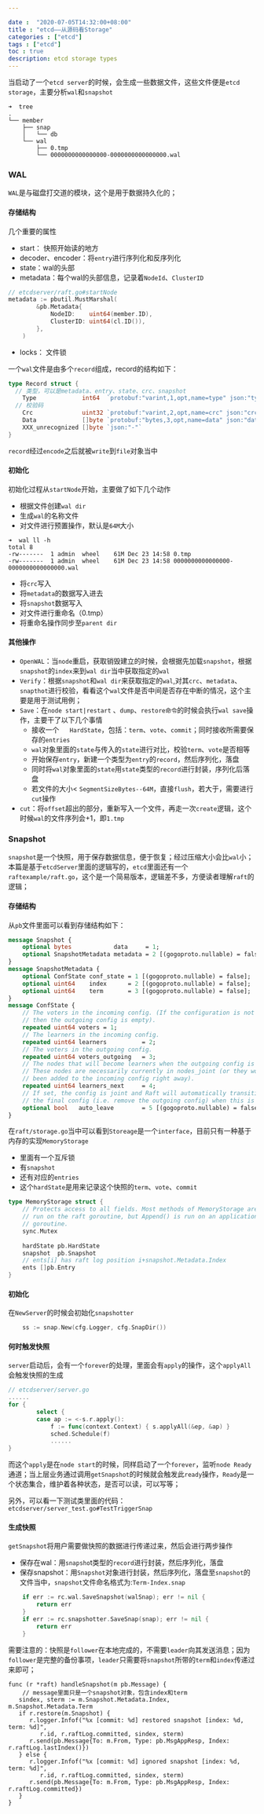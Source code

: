```yaml
---

date :  "2020-07-05T14:32:00+08:00" 
title : "etcd––从源码看Storage" 
categories : ["etcd"] 
tags : ["etcd"] 
toc : true
description: etcd storage types
---
```


当启动了一个`etcd server`的时候，会生成一些数据文件，这些文件便是`etcd storage`，主要分析`wal`和`snapshot`

```shell
➜  tree
.
└── member
    ├── snap
    │   └── db
    └── wal
        ├── 0.tmp
        └── 0000000000000000-0000000000000000.wal
```

### WAL

`WAL`是与磁盘打交道的模块，这个是用于数据持久化的；

#### 存储结构

几个重要的属性

- start： 快照开始读的地方
- decoder、encoder：将`entry`进行序列化和反序列化
- state：wal的头部
- metadata：每个wal的头部信息，记录着`NodeId`、`ClusterID`

```go
// etcdserver/raft.go#startNode
metadata := pbutil.MustMarshal(
		&pb.Metadata{
			NodeID:    uint64(member.ID),
			ClusterID: uint64(cl.ID()),
		},
	)
```

- locks： 文件锁

一个`wal`文件是由多个`record`组成，record的结构如下：

```go
type Record struct {
  // 类型，可以是metadata、entry、state、crc、snapshot
	Type             int64  `protobuf:"varint,1,opt,name=type" json:"type"`
  // 校验码
	Crc              uint32 `protobuf:"varint,2,opt,name=crc" json:"crc"`
	Data             []byte `protobuf:"bytes,3,opt,name=data" json:"data,omitempty"`
	XXX_unrecognized []byte `json:"-"`
}
```

`record`经过`encode`之后就被`write`到`file`对象当中

#### 初始化

初始化过程从`startNode`开始，主要做了如下几个动作

- 根据文件创建`wal dir`
- 生成`wal`的名称文件
- 对文件进行预置操作，默认是`64M`大小

```
➜  wal ll -h
total 8
-rw-------  1 admin  wheel    61M Dec 23 14:58 0.tmp
-rw-------  1 admin  wheel    61M Dec 23 14:58 0000000000000000-0000000000000000.wal
```

- 将`crc`写入
- 将`metadata`的数据写入进去
- 将`snapshot`数据写入
- 对文件进行重命名（0.tmp）
- 将重命名操作同步至`parent dir`

#### 其他操作

- `OpenWAL`：当`node`重启，获取销毁建立的时候，会根据先加载`snapshot`，根据`snapshot`的`index`来到`wal dir`当中获取指定的`wal`
- `Verify`：根据`snapshot`和`wal dir`来获取指定的`wal`,对其`crc`、`metadata`、`snapthot`进行校验，看看这个`wal`文件是否中间是否存在中断的情况，这个主要是用于测试用例；
- `Save`：在`node start|restart` 、`dump`、`restore命令`的时候会执行`wal save`操作，主要干了以下几个事情
  - 接收一个`	HardState`，包括：`term`、`vote`、`commit`；同时接收所需要保存的`entries`
  - `wal`对象里面的`state`与传入的`state`进行对比，校验`term`、`vote`是否相等
  - 开始保存`entry`，新建一个类型为`entry`的`record`，然后序列化，落盘
  - 同时将`wal`对象里面的`state`用`state`类型的`record`进行封装，序列化后落盘
  - 若文件的大小< `SegmentSizeBytes--64M`，直接`flush`，若大于，需要进行`cut`操作
- `cut`：将`offset`超出的部分，重新写入一个文件，再走一次`create`逻辑，这个时候`wal`的文件序列会+1，即`1.tmp`

### Snapshot

`snapshot`是一个快照，用于保存数据信息，便于恢复；经过压缩大小会比`wal`小；本篇是基于`etcdServer`里面的逻辑写的，`etcd`里面还有一个`raftexample/raft.go`，这个是一个简易版本，逻辑差不多，方便读者理解`raft`的逻辑；

#### 存储结构

从`pb`文件里面可以看到存储结构如下：

```protobuf
message Snapshot {
	optional bytes            data     = 1;
	optional SnapshotMetadata metadata = 2 [(gogoproto.nullable) = false];
}
message SnapshotMetadata {
	optional ConfState conf_state = 1 [(gogoproto.nullable) = false];
	optional uint64    index      = 2 [(gogoproto.nullable) = false];
	optional uint64    term       = 3 [(gogoproto.nullable) = false];
}
message ConfState {
	// The voters in the incoming config. (If the configuration is not joint,
	// then the outgoing config is empty).
	repeated uint64 voters = 1;
	// The learners in the incoming config.
	repeated uint64 learners          = 2;
	// The voters in the outgoing config.
	repeated uint64 voters_outgoing   = 3;
	// The nodes that will become learners when the outgoing config is removed.
	// These nodes are necessarily currently in nodes_joint (or they would have
	// been added to the incoming config right away).
	repeated uint64 learners_next     = 4;
	// If set, the config is joint and Raft will automatically transition into
	// the final config (i.e. remove the outgoing config) when this is safe.
	optional bool   auto_leave        = 5 [(gogoproto.nullable) = false];
}
```

在`raft/storage.go`当中可以看到`Storeage`是一个`interface`，目前只有一种基于内存的实现`MemoryStorage`

- 里面有一个互斥锁
- 有`snapshot`
- 还有对应的`entries`
- 这个`hardState`是用来记录这个快照的`term`、`vote`、`commit`

```go
type MemoryStorage struct {
	// Protects access to all fields. Most methods of MemoryStorage are
	// run on the raft goroutine, but Append() is run on an application
	// goroutine.
	sync.Mutex
	
	hardState pb.HardState
	snapshot  pb.Snapshot
	// ents[i] has raft log position i+snapshot.Metadata.Index
	ents []pb.Entry
}
```

#### 初始化

在`NewServer`的时候会初始化`snapshotter`

```go
	ss := snap.New(cfg.Logger, cfg.SnapDir())
```

#### 何时触发快照

`server`启动后，会有一个`forever`的处理，里面会有`apply`的操作，这个`applyAll`会触发快照的生成

```go
// etcdserver/server.go
......
for {
		select {
		case ap := <-s.r.apply():
			f := func(context.Context) { s.applyAll(&ep, &ap) }
			sched.Schedule(f)
			......
}
```

而这个`apply`是在`node start`的时候，同样启动了一个`forever`，监听`node Ready`通道；当上层业务通过调用`getSnapshot`的时候就会触发此`ready`操作，`Ready`是一个状态集合，维护着各种状态，是否可以读，可以写等；

另外，可以看一下测试类里面的代码：`etcdserver/server_test.go#TestTriggerSnap`

#### 生成快照

`getSnapshot`将用户需要做快照的数据进行传递过来，然后会进行两步操作

- 保存在wal：用`snapsho`t类型的`record`进行封装，然后序列化，落盘
- 保存snapshot：用`Snapshot`对象进行封装，然后序列化，落盘至`snapshot`的文件当中，`snapshot`文件命名格式为:`Term-Index.snap`

```go
	if err := rc.wal.SaveSnapshot(walSnap); err != nil {
		return err
	}
	if err := rc.snapshotter.SaveSnap(snap); err != nil {
		return err
	}
```

需要注意的：快照是`follower`在本地完成的，不需要`leader`向其发送消息；因为`follower`是完整的备份事项，`leader`只需要将`snapshot`所带的`term`和`index`传递过来即可；

```
func (r *raft) handleSnapshot(m pb.Message) {
	// message里面只是一个snapshot对象，包含index和term
   sindex, sterm := m.Snapshot.Metadata.Index, m.Snapshot.Metadata.Term
   if r.restore(m.Snapshot) {
      r.logger.Infof("%x [commit: %d] restored snapshot [index: %d, term: %d]",
         r.id, r.raftLog.committed, sindex, sterm)
      r.send(pb.Message{To: m.From, Type: pb.MsgAppResp, Index: r.raftLog.lastIndex()})
   } else {
      r.logger.Infof("%x [commit: %d] ignored snapshot [index: %d, term: %d]",
         r.id, r.raftLog.committed, sindex, sterm)
      r.send(pb.Message{To: m.From, Type: pb.MsgAppResp, Index: r.raftLog.committed})
   }
}
```